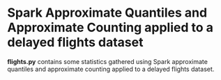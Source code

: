 # Spark Approximate Quantiles and Approximate Counting applied to a delayed flights dataset

**flights.py** contains some statistics gathered using Spark approximate quantiles and approximate counting applied to a delayed flights dataset.
